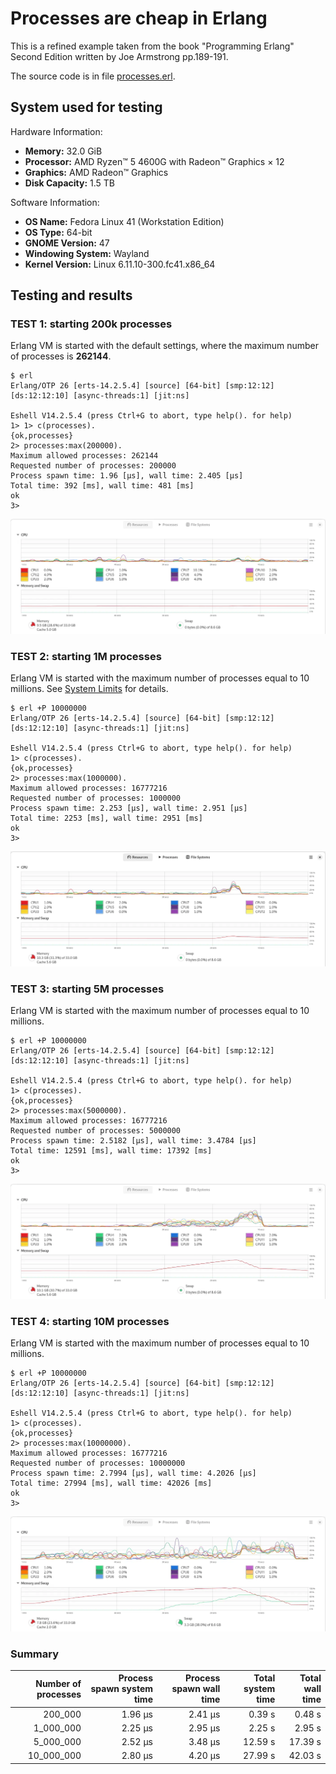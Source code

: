 # Processes are cheap in Erlang

This is a refined example taken from the book "Programming Erlang" Second Edition written by Joe Armstrong pp.189-191. 

The source code is in file [processes.erl](./processes.erl).

## System used for testing

Hardware Information:
- **Memory:** 32.0 GiB
- **Processor:** AMD Ryzen™ 5 4600G with Radeon™ Graphics × 12
- **Graphics:** AMD Radeon™ Graphics
- **Disk Capacity:** 1.5 TB

Software Information:
- **OS Name:** Fedora Linux 41 (Workstation Edition)
- **OS Type:** 64-bit
- **GNOME Version:** 47
- **Windowing System:** Wayland
- **Kernel Version:** Linux 6.11.10-300.fc41.x86_64

## Testing and results

### TEST 1: starting 200k processes

Erlang VM is started with the default settings, where the maximum number of processes is **262144**.

```text
$ erl
Erlang/OTP 26 [erts-14.2.5.4] [source] [64-bit] [smp:12:12] [ds:12:12:10] [async-threads:1] [jit:ns]

Eshell V14.2.5.4 (press Ctrl+G to abort, type help(). for help)
1> 1> c(processes).
{ok,processes} 
2> processes:max(200000).
Maximum allowed processes: 262144
Requested number of processes: 200000
Process spawn time: 1.96 [µs], wall time: 2.405 [µs]
Total time: 392 [ms], wall time: 481 [ms]
ok
3>
```

![test1](./test1.webp)

### TEST 2: starting 1M processes

Erlang VM is started with the maximum number of processes equal to 10 millions.
See [System Limits](https://www.erlang.org/doc/system/system_limits.html) for details.

```text
$ erl +P 10000000
Erlang/OTP 26 [erts-14.2.5.4] [source] [64-bit] [smp:12:12] [ds:12:12:10] [async-threads:1] [jit:ns]

Eshell V14.2.5.4 (press Ctrl+G to abort, type help(). for help)
1> c(processes).
{ok,processes}
2> processes:max(1000000).
Maximum allowed processes: 16777216
Requested number of processes: 1000000
Process spawn time: 2.253 [µs], wall time: 2.951 [µs]
Total time: 2253 [ms], wall time: 2951 [ms]
ok
3>
```

![test2](./test2.webp)

### TEST 3: starting 5M processes

Erlang VM is started with the maximum number of processes equal to 10 millions.

```text
$ erl +P 10000000
Erlang/OTP 26 [erts-14.2.5.4] [source] [64-bit] [smp:12:12] [ds:12:12:10] [async-threads:1] [jit:ns]

Eshell V14.2.5.4 (press Ctrl+G to abort, type help(). for help)
1> c(processes).
{ok,processes}
2> processes:max(5000000).
Maximum allowed processes: 16777216
Requested number of processes: 5000000
Process spawn time: 2.5182 [µs], wall time: 3.4784 [µs]
Total time: 12591 [ms], wall time: 17392 [ms]
ok
3>
```

![test3](./test3.webp)

### TEST 4: starting 10M processes

Erlang VM is started with the maximum number of processes equal to 10 millions.

```text
$ erl +P 10000000
Erlang/OTP 26 [erts-14.2.5.4] [source] [64-bit] [smp:12:12] [ds:12:12:10] [async-threads:1] [jit:ns]

Eshell V14.2.5.4 (press Ctrl+G to abort, type help(). for help)
1> c(processes).
{ok,processes}
2> processes:max(10000000).
Maximum allowed processes: 16777216
Requested number of processes: 10000000
Process spawn time: 2.7994 [µs], wall time: 4.2026 [µs]
Total time: 27994 [ms], wall time: 42026 [ms]
ok
3>
```

![test3](./test4.webp)

### Summary

| Number of processes | Process spawn system time | Process spawn wall time | Total system time | Total wall time |
|--------------------:|--------------------------:|------------------------:|------------------:|----------------:|
|             200_000 |                   1.96 µs |                 2.41 µs |            0.39 s |          0.48 s | 
|           1_000_000 |                   2.25 µs |                 2.95 µs |            2.25 s |          2.95 s |
|           5_000_000 |                   2.52 µs |                 3.48 µs |           12.59 s |         17.39 s |
|          10_000_000 |                   2.80 µs |                 4.20 µs |           27.99 s |         42.03 s |
